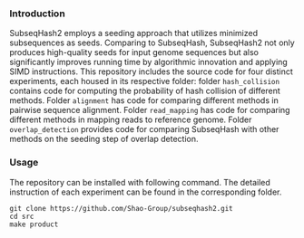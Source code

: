 ### Introduction
SubseqHash2 employs a seeding approach that utilizes minimized subsequences as seeds. 
Comparing to SubseqHash, SubseqHash2 not only produces high-quality seeds for input genome sequences but also significantly improves running time by algorithmic innovation and applying SIMD instructions.
This repository includes the source code for four distinct experiments, each housed in its respective folder:
folder `hash_collision` contains code for computing the probability of hash collision of different methods.
Folder `alignment` has code for comparing different methods in pairwise sequence alignment. Folder `read_mapping` has code for comparing different methods in mapping reads to reference genome.
Folder `overlap_detection` provides code for comparing SubseqHash with other methods on the seeding step of overlap detection.

### Usage

The repository can be installed with following command. The detailed instruction of each experiment can be found in the corresponding folder.

```
git clone https://github.com/Shao-Group/subseqhash2.git
cd src
make product
``` 